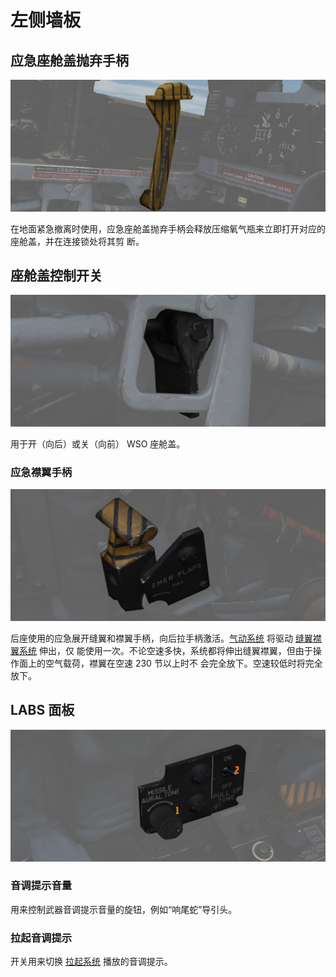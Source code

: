 # 左侧墙板

## 应急座舱盖抛弃手柄

![CanJet](../../../img/wso_emergency_canopy_jettison_handle.jpg)

在地面紧急撤离时使用，应急座舱盖抛弃手柄会释放压缩氧气瓶来立即打开对应的座舱盖，并在连接锁处将其剪
断。

## 座舱盖控制开关

![Canopy Control Switch](../../../img/wso_canopy_control_switch.jpg)

用于开（向后）或关（向前） WSO 座舱盖。

### 应急襟翼手柄

![wso_emergency_flaps_handle](../../../img/wso_emergency_flaps.jpg)

后座使用的应急展开缝翼和襟翼手柄，向后拉手柄激活。[气动系统](../../../systems/pneumatics.md) 将驱动
[缝翼襟翼系统](../../../systems/flight_controls_gear/flight_controls.md#slats-flap-system) 伸出，仅
能使用一次。不论空速多快，系统都将伸出缝翼襟翼，但由于操作面上的空气载荷，襟翼在空速 230 节以上时不
会完全放下。空速较低时将完全放下。

## LABS 面板

![wso_labs_panel](../../../img/wso_labs_panel.jpg)

### 音调提示音量

用来控制武器音调提示音量的旋钮，例如“响尾蛇”导引头。

### 拉起音调提示

开关用来切换 [拉起系统](../../../systems/weapon_systems/arbcs.md#arbcs-indicators) 播放的音调提示。
